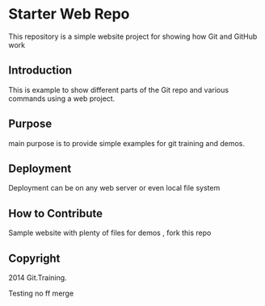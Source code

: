# Starter Web Repo

This repository is a simple website project for showing how Git and GitHub work

## Introduction
This is example to show different parts of the Git repo and various commands using a web project.
## Purpose
main purpose is to provide simple examples for git training and demos.

## Deployment
Deployment can be on any web server or even local file system

## How to Contribute

Sample website with plenty of files for demos , fork this repo

## Copyright

2014 Git.Training.

Testing no ff merge